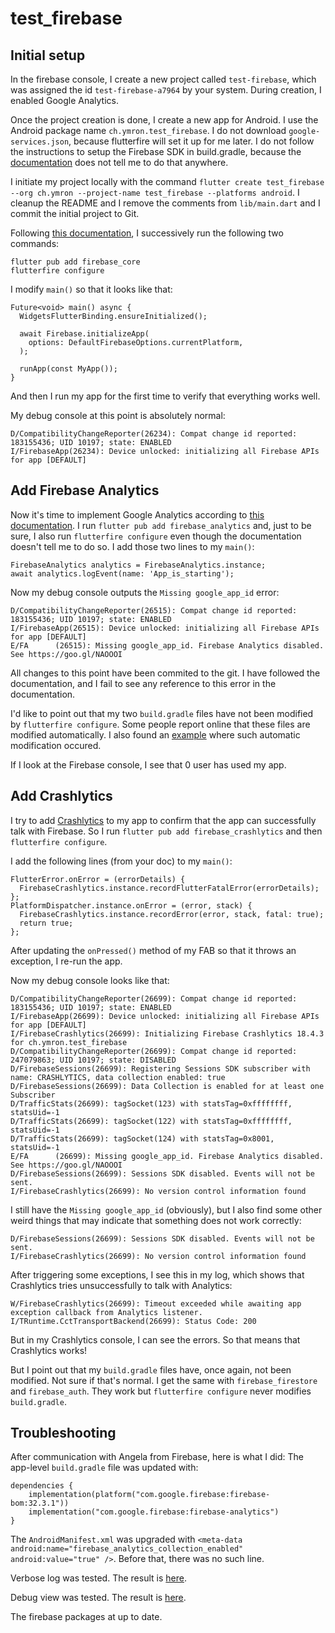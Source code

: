 # test_firebase

## Initial setup
In the firebase console, I create a new project called `test-firebase`, which was assigned the id `test-firebase-a7964` by your system. During creation, I enabled Google Analytics.

Once the project creation is done, I create a new app for Android. I use the Android package name `ch.ymron.test_firebase`. I do not download `google-services.json`, because flutterfire will set it up for me later. I do not follow the instructions to setup the Firebase SDK in build.gradle, because the [documentation](https://firebase.google.com/docs/flutter/setup?authuser=0&hl=en&platform=android) does not tell me to do that anywhere.

I initiate my project locally with the command `flutter create test_firebase --org ch.ymron --project-name test_firebase --platforms android`. I cleanup the README and I remove the comments from `lib/main.dart` and I commit the initial project to Git.

Following [this documentation](https://firebase.google.com/docs/flutter/setup?authuser=0&hl=en&platform=android), I successively run the following two commands:
```
flutter pub add firebase_core
flutterfire configure
```
I modify `main()` so that it looks like that:
```
Future<void> main() async {
  WidgetsFlutterBinding.ensureInitialized();

  await Firebase.initializeApp(
    options: DefaultFirebaseOptions.currentPlatform,
  );

  runApp(const MyApp());
}
```
And then I run my app for the first time to verify that everything works well.

My debug console at this point is absolutely normal:
```
D/CompatibilityChangeReporter(26234): Compat change id reported: 183155436; UID 10197; state: ENABLED
I/FirebaseApp(26234): Device unlocked: initializing all Firebase APIs for app [DEFAULT]
```

## Add Firebase Analytics
Now it's time to implement Google Analytics according to [this documentation](https://firebase.google.com/docs/analytics/get-started?platform=flutter&authuser=0).
I run `flutter pub add firebase_analytics` and, just to be sure, I also run `flutterfire configure` even though the documentation doesn't tell me to do so. I add those two lines to my `main()`:
```
FirebaseAnalytics analytics = FirebaseAnalytics.instance;
await analytics.logEvent(name: 'App_is_starting');
```

Now my debug console outputs the `Missing google_app_id` error:
```
D/CompatibilityChangeReporter(26515): Compat change id reported: 183155436; UID 10197; state: ENABLED
I/FirebaseApp(26515): Device unlocked: initializing all Firebase APIs for app [DEFAULT]
E/FA      (26515): Missing google_app_id. Firebase Analytics disabled. See https://goo.gl/NAOOOI
```

All changes to this point have been commited to the git. I have followed the documentation, and I fail to see any reference to this error in the documentation.

I'd like to point out that my two `build.gradle` files have not been modified by `flutterfire configure`. Some people report online that these files are modified automatically. I also found an [example](https://github.com/OpenSphereSoftware/FlutterMadeEasy_ZeroToMastery/blob/main/5_todo_app/android/app/build.gradle) where such automatic modification occured. 

If I look at the Firebase console, I see that 0 user has used my app.

## Add Crashlytics
I try to add [Crashlytics](https://firebase.google.com/docs/crashlytics/get-started?platform=flutter#add-sdk) to my app to confirm that the app can successfully talk with Firebase. So I run `flutter pub add firebase_crashlytics` and then `flutterfire configure`.

I add the following lines (from your doc) to my `main()`:
```
FlutterError.onError = (errorDetails) {
  FirebaseCrashlytics.instance.recordFlutterFatalError(errorDetails);
};
PlatformDispatcher.instance.onError = (error, stack) {
  FirebaseCrashlytics.instance.recordError(error, stack, fatal: true);
  return true;
};
```

After updating the `onPressed()` method of my FAB so that it throws an exception, I re-run the app.

Now my debug console looks like that:
```
D/CompatibilityChangeReporter(26699): Compat change id reported: 183155436; UID 10197; state: ENABLED
I/FirebaseApp(26699): Device unlocked: initializing all Firebase APIs for app [DEFAULT]
I/FirebaseCrashlytics(26699): Initializing Firebase Crashlytics 18.4.3 for ch.ymron.test_firebase
D/CompatibilityChangeReporter(26699): Compat change id reported: 247079863; UID 10197; state: DISABLED
D/FirebaseSessions(26699): Registering Sessions SDK subscriber with name: CRASHLYTICS, data collection enabled: true
D/FirebaseSessions(26699): Data Collection is enabled for at least one Subscriber
D/TrafficStats(26699): tagSocket(123) with statsTag=0xffffffff, statsUid=-1
D/TrafficStats(26699): tagSocket(122) with statsTag=0xffffffff, statsUid=-1
D/TrafficStats(26699): tagSocket(124) with statsTag=0x8001, statsUid=-1
E/FA      (26699): Missing google_app_id. Firebase Analytics disabled. See https://goo.gl/NAOOOI
D/FirebaseSessions(26699): Sessions SDK disabled. Events will not be sent.
I/FirebaseCrashlytics(26699): No version control information found
```

I still have the `Missing google_app_id` (obviously), but I also find some other weird things that may indicate that something does not work correctly:
```
D/FirebaseSessions(26699): Sessions SDK disabled. Events will not be sent.
I/FirebaseCrashlytics(26699): No version control information found
```
After triggering some exceptions, I see this in my log, which shows that Crashlytics tries unsuccessfully to talk with Analytics:
```
W/FirebaseCrashlytics(26699): Timeout exceeded while awaiting app exception callback from Analytics listener.
I/TRuntime.CctTransportBackend(26699): Status Code: 200
```

But in my Crashlytics console, I can see the errors. So that means that Crashlytics works!

But I point out that my `build.gradle` files have, once again, not been modified. Not sure if that's normal. I get the same with `firebase_firestore` and `firebase_auth`. They work but `flutterfire configure` never modifies `build.gradle`.

## Troubleshooting
After communication with Angela from Firebase, here is what I did:
The app-level `build.gradle` file was updated with:
```
dependencies {
    implementation(platform("com.google.firebase:firebase-bom:32.3.1"))
    implementation("com.google.firebase:firebase-analytics")
}
```
The `AndroidManifest.xml` was upgraded with `<meta-data android:name="firebase_analytics_collection_enabled" android:value="true" />`. Before that, there was no such line.

Verbose log was tested. The result is [here](/verbose_log.log).

Debug view was tested. The result is [here](/debug_view_log.log).

The firebase packages at up to date.
